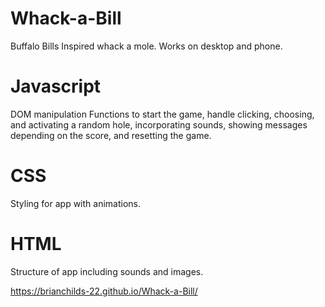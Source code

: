 # Whack-a-Bill
Buffalo Bills Inspired whack a mole. Works on desktop and phone.

# Javascript 
DOM manipulation
Functions to start the game, handle clicking, choosing, and activating a random hole, incorporating sounds, showing messages depending on the score, and resetting the game.

# CSS
Styling for app with animations.

# HTML
Structure of app including sounds and images.

https://brianchilds-22.github.io/Whack-a-Bill/
